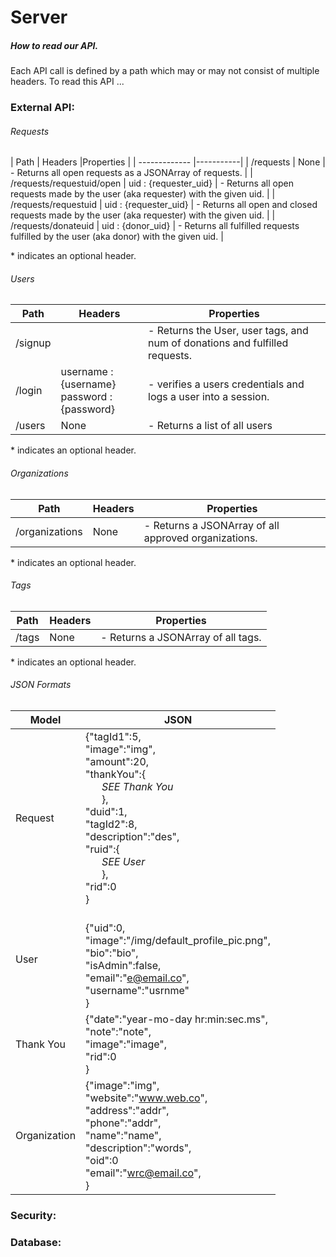 # Server


##### How to read our API.
Each API call is defined by a path which may or may not consist of multiple headers. To read this API ...

### External API:
###### Requests

| Path          | Headers   |Properties |
| ------------- |-----------|
| /requests     |  None     | - Returns all open requests as a JSONArray of requests. |
| /requests/requestuid/open | uid : {requester_uid} | - Returns all open requests made by the user (aka requester) with the given uid. |
| /requests/requestuid | uid : {requester_uid} | - Returns all open and closed requests made by the user (aka requester) with the given uid. |
| /requests/donateuid | uid : {donor_uid} | - Returns all fulfilled requests fulfilled by the user (aka donor) with the given uid. |

\* indicates an optional header.

###### Users

| Path          | Headers   | Properties |  
| ------------- |-----------|-----------|  
| /signup     |  | - Returns the User, user tags, and num of donations and fulfilled requests.
| /login |  username : {username} <br> password : {password} | - verifies a users credentials and logs a user into a session.
| /users | None | - Returns a list of all users

\* indicates an optional header.

###### Organizations
| Path          | Headers   | Properties |
| ------------- |-----------|-----------|
| /organizations | None | - Returns a JSONArray of all approved organizations. |

\* indicates an optional header.


###### Tags
| Path          | Headers   | Properties |
| ------------- |-----------|-----------|
| /tags | None | - Returns a JSONArray of all tags. |

\* indicates an optional header.

###### JSON Formats
| Model | JSON |
|-------|------|
|Request|{"tagId1":5, <br>"image":"img", <br>"amount":20, <br>"thankYou":{ <br>&nbsp;&nbsp;&nbsp;&nbsp;&nbsp;&nbsp;*SEE Thank You* <br>&nbsp;&nbsp;&nbsp;&nbsp;&nbsp;&nbsp;}, <br>"duid":1, <br>"tagId2":8, <br>"description":"des", <br>"ruid":{ <br>&nbsp;&nbsp;&nbsp;&nbsp;&nbsp;&nbsp;*SEE User* <br>&nbsp;&nbsp;&nbsp;&nbsp;&nbsp;&nbsp;}, <br>"rid":0<br>}|
|User | <br>{"uid":0, <br>"image":"/img/default_profile_pic.png", <br>"bio":"bio", <br>"isAdmin":false, <br>"email":"e@email.co", <br>"username":"usrnme"  <br>}|
|Thank You | {"date":"year-mo-day hr:min:sec.ms", <br>"note":"note", <br>"image":"image", <br>"rid":0 <br>}|
|Organization |{"image":"img", <br>"website":"www.web.co", <br>"address":"addr", <br>"phone":"addr", <br>"name":"name", <br>"description":"words", <br>"oid":0  <br>"email":"wrc@email.co",<br>} |

### Security:


### Database:
